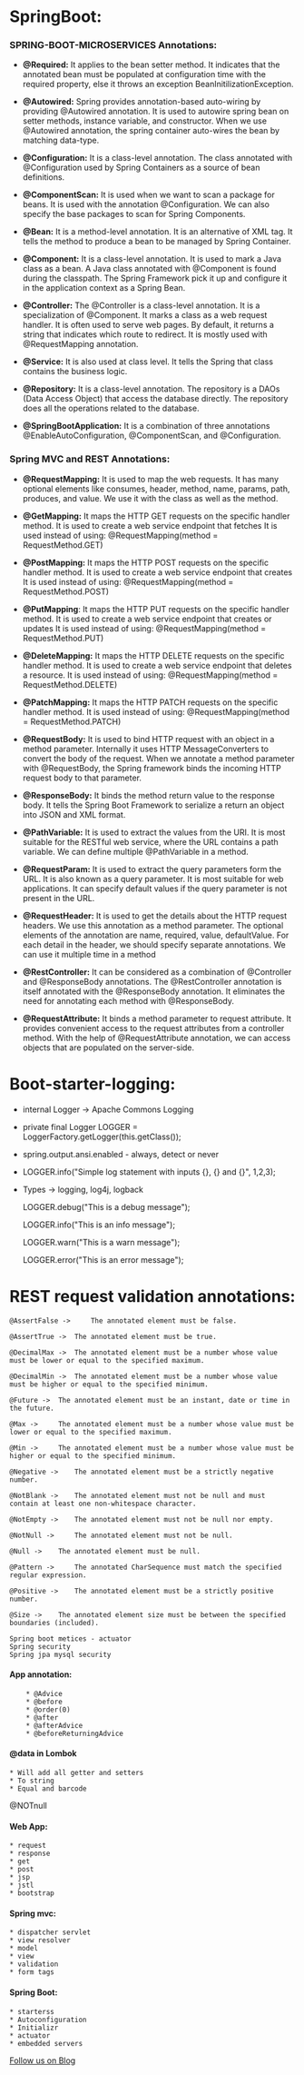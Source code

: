 # SpringBoot:

### SPRING-BOOT-MICROSERVICES Annotations:


* **@Required:** It applies to the bean setter method. It indicates that the annotated bean must be populated at configuration time with the required property, else it throws an exception BeanInitilizationException.

* **@Autowired:** Spring provides annotation-based auto-wiring by providing @Autowired annotation. It is used to autowire spring bean on setter methods, instance variable, and constructor. When we use @Autowired annotation, the spring container auto-wires the bean by matching data-type.

* **@Configuration:** It is a class-level annotation. The class annotated with @Configuration used by Spring Containers as a source of bean definitions.

* **@ComponentScan:** It is used when we want to scan a package for beans. It is used with the annotation @Configuration. We can also specify the base packages to scan for Spring Components.

* **@Bean:** It is a method-level annotation. It is an alternative of XML <bean> tag. It tells the method to produce a bean to be managed by Spring Container.

* **@Component:** It is a class-level annotation. It is used to mark a Java class as a bean. A Java class annotated with @Component is found during the classpath. The Spring Framework pick it up and configure it in the application context as a Spring Bean.

* **@Controller:** The @Controller is a class-level annotation. It is a specialization of @Component. It marks a class as a web request handler. It is often used to serve web pages. By default, it returns a string that indicates which route to redirect. It is mostly used with @RequestMapping annotation.

*  **@Service:** It is also used at class level. It tells the Spring that class contains the business logic.

*  **@Repository:** It is a class-level annotation. The repository is a DAOs (Data Access Object) that access the database directly. The repository does all the operations related to the database.

* **@SpringBootApplication:** It is a combination of three annotations @EnableAutoConfiguration, @ComponentScan, and @Configuration.

### Spring MVC and REST Annotations:

*  **@RequestMapping:** It is used to map the web requests. It has many optional elements like consumes, header, method, name, params, path, produces, and value. We use it with the class as well as the method.

* **@GetMapping:** It maps the HTTP GET requests on the specific handler method. It is used to create a web service endpoint that fetches It is used instead of using: @RequestMapping(method = RequestMethod.GET)

* **@PostMapping:** It maps the HTTP POST requests on the specific handler method. It is used to create a web service endpoint that creates It is used instead of using: @RequestMapping(method = RequestMethod.POST)

* **@PutMapping**: It maps the HTTP PUT requests on the specific handler method. It is used to create a web service endpoint that creates or updates It is used instead of using: @RequestMapping(method = RequestMethod.PUT)

* **@DeleteMapping:** It maps the HTTP DELETE requests on the specific handler method. It is used to create a web service endpoint that deletes a resource. It is used instead of using: @RequestMapping(method = RequestMethod.DELETE)

* **@PatchMapping:** It maps the HTTP PATCH requests on the specific handler method. It is used instead of using: @RequestMapping(method = RequestMethod.PATCH)

* **@RequestBody:** It is used to bind HTTP request with an object in a method parameter. Internally it uses HTTP MessageConverters to convert the body of the request. When we annotate a method parameter with @RequestBody, the Spring framework binds the incoming HTTP request body to that parameter.

* **@ResponseBody:** It binds the method return value to the response body. It tells the Spring Boot Framework to serialize a return an object into JSON and XML format.

* **@PathVariable:** It is used to extract the values from the URI. It is most suitable for the RESTful web service, where the URL contains a path variable. We can define multiple @PathVariable in a method.

* **@RequestParam:** It is used to extract the query parameters form the URL. It is also known as a query parameter. It is most suitable for web applications. It can specify default values if the query parameter is not present in the URL.

* **@RequestHeader:** It is used to get the details about the HTTP request headers. We use this annotation as a method parameter. The optional elements of the annotation are name, required, value, defaultValue. For each detail in the header, we should specify separate annotations. We can use it multiple time in a method

* **@RestController:** It can be considered as a combination of @Controller and @ResponseBody annotations. The @RestController annotation is itself annotated with the @ResponseBody annotation. It eliminates the need for annotating each method with @ResponseBody.

* **@RequestAttribute:** It binds a method parameter to request attribute. It provides convenient access to the request attributes from a controller method. With the help of @RequestAttribute annotation, we can access objects that are populated on the server-side.

# Boot-starter-logging:

* internal Logger -> Apache Commons Logging 

* private final Logger LOGGER = LoggerFactory.getLogger(this.getClass());

* spring.output.ansi.enabled - always, detect or never 	

*  LOGGER.info("Simple log statement with inputs {}, {} and {}", 1,2,3);

*  Types -> logging, log4j, logback

  	LOGGER.debug("This is a debug message");
 
	LOGGER.info("This is an info message");
  
	LOGGER.warn("This is a warn message");
  
	LOGGER.error("This is an error message");


# REST request validation annotations:

	@AssertFalse -> 	The annotated element must be false.

	@AssertTrue -> 	The annotated element must be true.

	@DecimalMax -> 	The annotated element must be a number whose value must be lower or equal to the specified maximum.

	@DecimalMin -> 	The annotated element must be a number whose value must be higher or equal to the specified minimum.

	@Future -> 	The annotated element must be an instant, date or time in the future.

	@Max -> 	The annotated element must be a number whose value must be lower or equal to the specified maximum.

	@Min -> 	The annotated element must be a number whose value must be higher or equal to the specified minimum.

	@Negative -> 	The annotated element must be a strictly negative number.

	@NotBlank -> 	The annotated element must not be null and must contain at least one non-whitespace character.

	@NotEmpty -> 	The annotated element must not be null nor empty.

	@NotNull -> 	The annotated element must not be null.

	@Null -> 	The annotated element must be null.

	@Pattern -> 	The annotated CharSequence must match the specified regular expression.

	@Positive -> 	The annotated element must be a strictly positive number.

	@Size -> 	The annotated element size must be between the specified boundaries (included).

	Spring boot metices - actuator
	Spring security
	Spring jpa mysql security 

#### App annotation:

		* @Advice  
		* @before 
		* @order(0)
		* @after
		* @afterAdvice
		* @beforeReturningAdvice

#### @data in Lombok

	* Will add all getter and setters 
	* To string
	* Equal and barcode

@NOTnull


#### Web App:

	* request
	* response
	* get
	* post
	* jsp
	* jstl
	* bootstrap

#### Spring mvc:

	* dispatcher servlet
	* view resolver
	* model 
	* view
	* validation 
	* form tags

#### Spring Boot:

	* starterss
	* Autoconfiguration
	* Initializr
	* actuator
 	* embedded servers


<a href="http://starwalt.in">Follow us on Blog</a>

